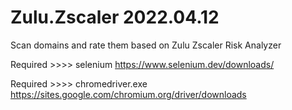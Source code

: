 # Zulu.Zscaler 2022.04.12
Scan domains and rate them based on Zulu Zscaler Risk Analyzer 

Required >>>> selenium
https://www.selenium.dev/downloads/

Required >>>> chromedriver.exe
https://sites.google.com/chromium.org/driver/downloads
